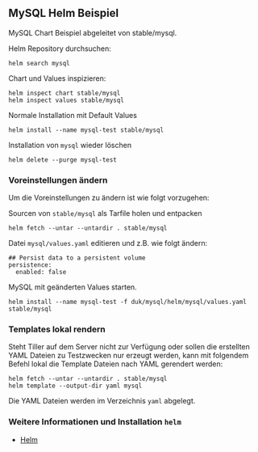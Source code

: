MySQL Helm Beispiel
--------------------

MySQL Chart Beispiel abgeleitet von stable/mysql.

Helm Repository durchsuchen:

	helm search mysql

Chart und Values inspizieren:
	
	helm inspect chart stable/mysql
	helm inspect values stable/mysql
	
Normale Installation mit Default Values	
	
	helm install --name mysql-test stable/mysql
	
Installation von `mysql` wieder löschen

	helm delete --purge mysql-test
			
### Voreinstellungen ändern

Um die Voreinstellungen zu ändern ist wie folgt vorzugehen:

Sourcen von `stable/mysql` als Tarfile holen und entpacken	

	helm fetch --untar --untardir . stable/mysql

Datei `mysql/values.yaml` editieren und z.B. wie folgt ändern:

	## Persist data to a persistent volume
	persistence:
	  enabled: false	
	
MySQL mit geänderten Values starten. 	
	
	helm install --name mysql-test -f duk/mysql/helm/mysql/values.yaml stable/mysql	

### Templates lokal rendern

Steht Tiller auf dem Server nicht zur Verfügung oder sollen die erstellten YAML Dateien zu Testzwecken nur erzeugt werden, kann mit 
folgendem Befehl lokal die Template Dateien nach YAML gerendert werden:

    helm fetch --untar --untardir . stable/mysql
    helm template --output-dir yaml mysql
    
Die YAML Dateien werden im Verzeichnis `yaml` abgelegt.

### Weitere Informationen und Installation `helm`

* [Helm](../../helm/README.md)    

